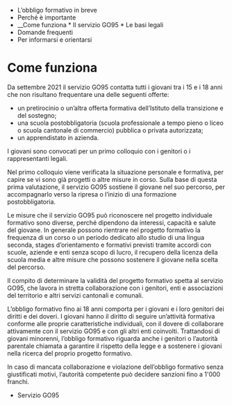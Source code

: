   * L’obbligo formativo in breve
  * Perché è importante
  *  __Come funziona
    * Il servizio GO95
    * Le basi legali
  * Domande frequenti
  * Per informarsi e orientarsi

#  Come funziona

Da settembre 2021 il servizio GO95 contatta tutti i giovani tra i 15 e i 18
anni che non risultano frequentare una delle seguenti offerte:

  * un pretirocinio o un’altra offerta formativa dell’Istituto della transizione e del sostegno;
  * una scuola postobbligatoria (scuola professionale a tempo pieno o liceo o scuola cantonale di commercio) pubblica o privata autorizzata;
  * un apprendistato in azienda.

I giovani sono convocati per un primo colloquio con i genitori o i
rappresentanti legali.

Nel primo colloquio viene verificata la situazione personale e formativa, per
capire se vi sono già progetti o altre misure in corso. Sulla base di questa
prima valutazione, il servizio GO95 sostiene il giovane nel suo percorso, per
accompagnarlo verso la ripresa o l’inizio di una formazione postobbligatoria.

Le misure che il servizio GO95 può riconoscere nel progetto individuale
formativo sono diverse, perché dipendono da interessi, capacità e salute del
giovane. In generale possono rientrare nel progetto formativo la frequenza di
un corso o un periodo dedicato allo studio di una lingua seconda, stages
d’orientamento e formativi previsti tramite accordi con scuole, aziende e enti
senza scopo di lucro, il recupero della licenza della scuola media e altre
misure che possono sostenere il giovane nella scelta del percorso.

Il compito di determinare la validità del progetto formativo spetta al
servizio GO95, che lavora in stretta collaborazione con i genitori, enti e
associazioni del territorio e altri servizi cantonali e comunali.

L’obbligo formativo fino ai 18 anni comporta per i giovani e i loro genitori
dei diritti e dei doveri. I giovani hanno il diritto di seguire un’attività
formativa conforme alle proprie caratteristiche individuali, con il dovere di
collaborare attivamente con il servizio GO95 e con gli altri enti coinvolti.
Trattandosi di giovani minorenni, l’obbligo formativo riguarda anche i
genitori o l’autorità parentale chiamata a garantire il rispetto della legge e
a sostenere i giovani nella ricerca del proprio progetto formativo.

In caso di mancata collaborazione e violazione dell’obbligo formativo senza
giustificati motivi, l’autorità competente può decidere sanzioni fino a 1'000
franchi.

  * Servizio GO95

